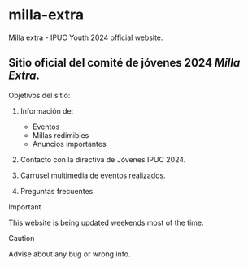 # milla-extra
Milla extra - IPUC Youth 2024 official website.

## Sitio oficial del comité de jóvenes 2024 *Milla Extra*.

Objetivos del sitio:
1. Información de:
   - Eventos
   - Millas  redimibles
   - Anuncios importantes

2. Contacto con la directiva de Jóvenes IPUC 2024.
3. Carrusel multimedia de eventos realizados.
4. Preguntas frecuentes.


> [!IMPORTANT]
> This website is being updated weekends most of the time.

> [!CAUTION]
> Advise about any bug or wrong info.
